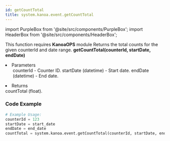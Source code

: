 ```yaml
---
id: getCountTotal
title: system.kanoa.event.getCountTotal
---
```


import PurpleBox from '@site/src/components/PurpleBox';
import HeaderBox from '@site/src/components/HeaderBox';

<PurpleBox>This function requires <b>KanoaOPS</b> module</PurpleBox>
<HeaderBox header="Description">
    Returns the total counts for the given counterId and date range.
</HeaderBox>
<HeaderBox header="Syntax">
    <b>getCountTotal(counterId, startDate, endDate)</b>
    <li>Parameters <br />
        <ul>
            counterId - Counter ID.
            startDate (datetime) - Start date.
            endDate (datetime) - End date.
        </ul>
    </li>
    <li>Returns <br />
        countTotal (float).
    </li>
</HeaderBox>

### Code Example

```python
# Example Usage:
counterId = 123
startDate = start_date
endDate = end_date
countTotal = system.kanoa.event.getCountTotal(counterId, startDate, endDate)

